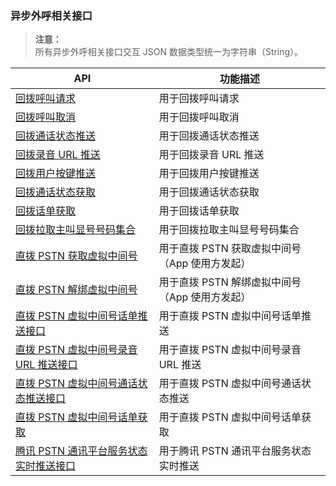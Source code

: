 

### 异步外呼相关接口

> **注意：**  
所有异步外呼相关接口交互 JSON 数据类型统一为字符串（String）。


| API       | 功能描述                          |
| -------- | ----------------------------- |
| [回拨呼叫请求](https://cloud.tencent.com/document/product/610/11851) | 用于回拨呼叫请求 |
| [回拨呼叫取消](https://cloud.tencent.com/document/product/610/11850) | 用于回拨呼叫取消 |
| [回拨通话状态推送](https://cloud.tencent.com/document/product/610/11897) | 用于回拨通话状态推送 |
| [回拨录音 URL 推送](https://cloud.tencent.com/document/product/610/11896) | 用于回拨录音 URL 推送 |
| [回拨用户按键推送](https://cloud.tencent.com/document/product/610/11853) | 用于回拨用户按键推送 |
| [回拨通话状态获取](https://cloud.tencent.com/document/product/610/11898) | 用于回拨通话状态获取 |
| [回拨话单获取](https://cloud.tencent.com/document/product/610/11854) | 用于回拨话单获取 |
| [回拨拉取主叫显号号码集合](https://cloud.tencent.com/document/product/610/11852) | 用于回拨拉取主叫显号号码集合 |
| [直拨 PSTN 获取虚拟中间号](https://cloud.tencent.com/document/product/610/12009) | 用于直拨 PSTN 获取虚拟中间号（App 使用方发起） |
| [直拨 PSTN 解绑虚拟中间号](https://cloud.tencent.com/document/product/610/12068) | 用于直拨 PSTN 解绑虚拟中间号（App 使用方发起） |
| [直拨 PSTN 虚拟中间号话单推送接口](https://cloud.tencent.com/document/product/610/12011) | 用于直拨 PSTN 虚拟中间号话单推送 |
| [直拨 PSTN 虚拟中间号录音 URL 推送接口](https://cloud.tencent.com/document/product/610/12010) | 用于直拨 PSTN 虚拟中间号录音 URL 推送 |
| [直拨 PSTN 虚拟中间号通话状态推送接口](https://cloud.tencent.com/document/product/610/12067) | 用于直拨 PSTN 虚拟中间号通话状态推送 |
| [直拨 PSTN 虚拟中间号话单获取](https://cloud.tencent.com/document/product/610/12066) | 用于直拨 PSTN 虚拟中间号话单获取 |
| [腾讯 PSTN 通讯平台服务状态实时推送接口](https://cloud.tencent.com/document/product/610/12082) | 用于腾讯 PSTN 通讯平台服务状态实时推送 |



















